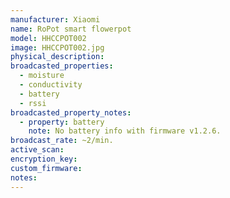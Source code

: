 ```yaml
---
manufacturer: Xiaomi
name: RoPot smart flowerpot
model: HHCCPOT002
image: HHCCPOT002.jpg
physical_description:
broadcasted_properties:
  - moisture
  - conductivity
  - battery
  - rssi
broadcasted_property_notes:
  - property: battery
    note: No battery info with firmware v1.2.6.
broadcast_rate: ~2/min.
active_scan:
encryption_key:
custom_firmware:
notes:
---
```


